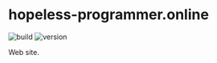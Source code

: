 # hopeless-programmer.online

![build](https://img.shields.io/github/workflow/status/hopeless-programmer-online/hopeless-programmer.online/Node.js%20CI/es6-development)
![version](https://img.shields.io/github/package-json/v/hopeless-programmer-online/hopeless-programmer.online/es6-development)

Web site.
